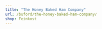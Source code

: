 ```yaml
---
title: "The Honey Baked Ham Company"
url: /buford/the-honey-baked-ham-company/
shop: Feinkost
---
```


